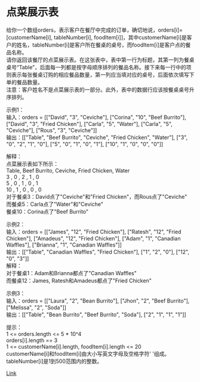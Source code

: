 <h1>点菜展示表</h1>

给你一个数组orders，表示客户在餐厅中完成的订单，确切地说，orders[i]=[customerName[i], tableNumber[i], foodItem[i]]，其中customerName[i]是客户的姓名，tableNumber[i]是客户所在餐桌的桌号，而foodItem[i]是客户点的餐品名称。</br>
请你返回该餐厅的点菜展示表。在这张表中，表中第一行为标题，其第一列为餐桌桌号“Table”，后面每一列都是按字母顺序排列的餐品名称。接下来每一行中的项则表示每张餐桌订购的相应餐品数量，第一列应当填对应的桌号，后面依次填写下单的餐品数量。</br>
注意：客户姓名不是点菜展示表的一部分。此外，表中的数据行应该按餐桌桌号升序排列。</br>

示例1：</br>
输入：orders = [["David", "3", "Ceviche"], ["Corina", "10", "Beef Burrito"], ["David", "3", "Fried Chicken"], ["Carla", "5", "Water"], ["Carla", "5", "Ceviche"], ["Rous", "3", "Ceviche"]]</br>
输出：[["Table", "Beef Burrito", "Ceviche", "Fried Chicken", "Water"], ["3", "0", "2", "1", "0"], ["5", "0", "1", "0", "1"], ["10", "1", "0", "0", "0"]]</br>

解释：</br>
点菜展示表如下所示：</br>
Table, Beef Burrito, Ceviche, Fried Chicken, Water</br>
3    , 0           , 2      , 1            , 0</br>
5    , 0           , 1      , 0            , 1</br>
10   , 1           , 0      , 0            , 0</br>
对于餐桌3：David点了"Ceviche"和"Fried Chicken"，而Rous点了"Ceviche"</br>
而餐桌5：Carla点了"Water"和"Ceviche"</br>
餐桌10：Corina点了"Beef Burrito"</br>

示例2：</br>
输入：orders = [["James", "12", "Fried Chicken"], ["Ratesh", "12", "Fried Chicken"], ["Amadeus", "12", "Fried Chicken"], ["Adam", "1", "Canadian Waffles"], ["Brianna", "1", "Canadian Waffles"]]</br>
输出：[["Table", "Canadian Waffles", "Fried Chicken"], ["1", "2", "0"], ["12", "0", "3"]]</br>
解释：</br>
对于餐桌1：Adam和Brianna都点了"Canadian Waffles"</br>
而餐桌12：James, Ratesh和Amadeus都点了"Fried Chicken"</br>

示例3：</br>
输入：orders = [["Laura", "2", "Bean Burrito"], ["Jhon", "2", "Beef Burrito"], ["Melissa", "2", "Soda"]]</br>
输出：[["Table", "Bean Burrito", "Beef Burrito", "Soda"], ["2", "1", "1", "1"]]</br>

提示：</br>
1 <= orders.length <= 5 * 10^4</br>
orders[i].length == 3</br>
1 <= customerName[i].length, foodItem[i].length <= 20</br>
customerName[i]和foodItem[i]由大小写英文字母及空格字符' '组成。</br>
tableNumber[i]是1到500范围内的整数。</br>

[Link](https://leetcode-cn.com/problems/display-table-of-food-orders-in-a-restaurant/)